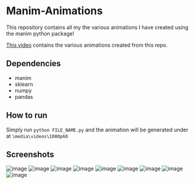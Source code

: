 # Manim-Animations
This repository contains all my the various animations I have created using the manim python package!

[This video](https://youtu.be/FDYNU3bReCY?t=26) contains the various animations created from this repo.

## Dependencies
- manim
- sklearn
- numpy
- pandas

## How to run
Simply run `python FILE_NAME.py` and the animation will be generated under at `\media\videos\1080p60`

## Screenshots
![image](https://user-images.githubusercontent.com/53892067/204211678-30086767-c7a9-4624-a16a-d7bb3535fb39.png)
![image](https://user-images.githubusercontent.com/53892067/204211772-035bd8e8-35f7-4878-aa10-81e3f6f28070.png)
![image](https://user-images.githubusercontent.com/53892067/204211829-5d32b4ba-f6ac-4c18-ba9c-0a60ede1d2e0.png)
![image](https://user-images.githubusercontent.com/53892067/204211893-78880bc6-130f-482d-9d43-81e234ddb223.png)
![image](https://user-images.githubusercontent.com/53892067/204211984-6a2d2bd4-26d9-4dc0-b233-15bd27c86c1f.png)
![image](https://user-images.githubusercontent.com/53892067/204212048-ef7193da-b797-428c-9a80-e64d05994d3d.png)
![image](https://user-images.githubusercontent.com/53892067/204212075-98f7812f-306c-4557-abba-e5b7ca3ce1d3.png)
![image](https://user-images.githubusercontent.com/53892067/204212112-0342c9f6-acc3-43bb-ba3a-f8d27012b17e.png)
![image](https://user-images.githubusercontent.com/53892067/204212308-5ef7db97-757d-4f0e-8e74-541238722f0b.png)
